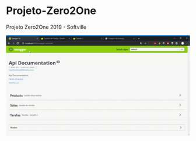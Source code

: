 # Projeto-Zero2One
Projeto Zero2One 2019 - Softville

![](https://github.com/lucsarruda/Projeto-Zero2One/blob/master/Swagger-UI-Google-Chrome-2019-06-11-14-42-23.gif)

